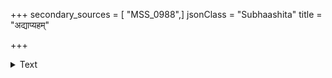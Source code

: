 +++
secondary_sources = [ "MSS_0988",]
jsonClass = "Subhaashita"
title = "अद्याप्यहम्"

+++

<details><summary>Text</summary>

अद्याप्यहं विकचकुन्दसमानदन्तं तिर्यग्विवर्तितविशालविलोचनान्तम्।  
तस्या मुखं सुविजितेन्दु न विस्मरामि चोद्यं कृतज्ञ इव साधुकृतोपकारम्॥
</details>
